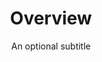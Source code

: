 ---
title: Overview
subtitle: An optional subtitle
img_path: images/5.jpg
sections:
  - type: ctablock
    title: The Title of The Call to Action Block
    section_id: cta
    component: cta_block.html
    subtitle: This is an optional description for the call to action block.
    actions:
      - label: Get Started
        url: /docs/getting-started/index.html
menu:
  main:
    name: Overview
    weight: 1
    parent: layouts
layout: overview
---